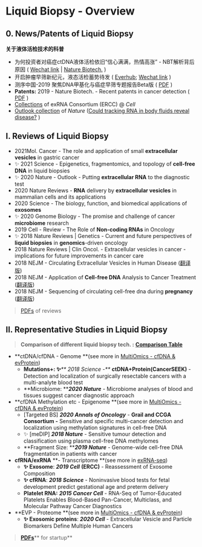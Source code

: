# Liquid Biopsy - Overview

## 0. News/Patents of Liquid Biopsy

**关于液体活检技术的科普**

* 为何投资者对癌症ctDNA液体活检依旧“信心满满，热情高涨” - NBT解析背后原因 ( [Wechat link](https://mp.weixin.qq.com/s/XbXB8cpw1uMQMId7uIirfA) | [Nature Biotech.](https://www.nature.com/articles/d41587-019-00022-7) )
* 开启肿瘤早筛新纪元，液态活检蓄势待发 ( [Everhub](https://www.yinxiang.com/everhub/note/d1062a1d-14a8-4e8c-af9b-70aa808715da); [Wechat link](https://mp.weixin.qq.com/s/I_mlH_l4ORrAZS_rv9bytQ) )
* 测序中国-2019 聚焦DNA甲基化与癌症早筛专题报告Beta版 ( [PDF](https://cloud.tsinghua.edu.cn/d/f72ee6992a1e4ec78044/?p=/Popular%20Science\&mode=list) )
* **Patents:** 2019 - Nature Biotech. - Recent patents in cancer detection ( [PDF](https://cloud.tsinghua.edu.cn/d/f72ee6992a1e4ec78044/?p=%2FBiomarker%20Panel%2FPatents\&mode=list) )
* [Collections](https://www.cell.com/consortium/exRNA) of exRNA Consortium (ERCC) @ _Cell_
* [Outlook collection](https://www.nature.com/collections/hibdgeeijf) of _Nature_ ([Could tracking RNA in body fluids reveal disease?](https://www.nature.com/articles/d41586-020-01763-1) )

## I. Reviews of Liquid Biopsy

* 2021Mol. Cancer - The role and application of small **extracellular vesicles** in gastric cancer
* ✨ 2021 Science - Epigenetics, fragmentomics, and topology of **cell-free DNA** in liquid biopsies
* ✨ 2020 Nature - Outlook - Putting **extracellular RNA** to the diagnostic test
* 2020 Nature Reviews - **RNA** delivery by **extracellular vesicles** in mammalian cells and its applications
* 2020 Science - The biology, function, and biomedical applications of **exosomes**
* ✨ 2020 Genome Biology - The promise and challenge of cancer **microbiome** research
* 2019 Cell - Review - The Role of **Non-coding RNAs** in Oncology
* ✨ 2018 Nature Reviews | Genetics - Current and future perspectives of **liquid biopsies** in **genomics**-driven oncology
* 2018 Nature Reviews | Clin Oncol. - Extracellular vesicles in cancer - implications for future improvements in cancer care
* 2018 NEJM - Circulating Extracellular Vesicles in Human Disease ([翻译版](https://www.nejmqianyan.cn/article/YXQYra1704286))
* 2018 NEJM - Application of **Cell-free DNA** Analysis to Cancer Treatment ([翻译版](https://www.nejmqianyan.cn/article/YXQYra1706174))
* 2018 NEJM - Sequencing of circulating cell-free dna during **pregnancy** ([翻译版](https://www.nejmqianyan.cn/article/YXQYra1705345))

> [PDFs](https://cloud.tsinghua.edu.cn/d/f72ee6992a1e4ec78044/?p=/Review\&mode=list) of reviews

## II.  Representative Studies in Liquid Biopsy

> **Comparison of different liquid biopsy tech. :** [**Comparison Table**](https://cloud.tsinghua.edu.cn/d/f72ee6992a1e4ec78044/files/?p=/liquid%20biopsy%20tech%20comparison.pptx)

* **ctDNA/cfDNA - Genome **(see more in [MultiOmics - cfDNA & evProtein](multi-omics.md))
  * **Mutations+: ✨**_** 2018 Science -**_ **ctDNA+Protein(CancerSEEK)** - Detection and localization of surgically resectable cancers with a multi-analyte blood test
  * **Microbiome: **_**2020 Nature**_ - Microbiome analyses of blood and tissues suggest cancer diagnostic approach 
* **cfDNA Methylation etc  - Epigenome **(see more in [MultiOmics - cfDNA & evProtein](multi-omics.md))
  * \[Targeted BS] _**2020 Annals of Oncology**_ - **Grail and CCGA Consortium -** Sensitive and specific multi-cancer detection and localization using methylation signatures in cell-free DNA
  * ✨ \[meDIP] _**2018 Nature**_ - Sensitive tumour detection and classification using plasma cell-free DNA methylomes
  * **Fragment Size: **_**2019 Nature**_ - Genome-wide cell-free DNA fragmentation in patients with cancer
* **cfRNA/exRNA** **- Transcriptome **(see more in [exRNA-seq](exrna-seq.md))
  * **✨ Exosome**: _**2019 Cell**_ **(ERCC)** - Reassessment of Exosome Composition
  * **✨ cfRNA**: _**2018 Science**_ - Noninvasive blood tests for fetal development predict gestational age and preterm delivery
  * **Platelet RNA:** _**2015 Cancer Cell**_ - RNA-Seq of Tumor-Educated Platelets Enables Blood-Based Pan-Cancer, Multiclass, and Molecular Pathway Cancer Diagnostics
* **EVP - Proteome **(see more in [MultiOmics - cfDNA & evProtein](multi-omics.md))
  * **✨ Exosomic proteins**: _**2020 Cell**_ - Extracellular Vesicle and Particle Biomarkers Define Multiple Human Cancers

> [**PDFs**](https://cloud.tsinghua.edu.cn/d/928f3f4a8c8d4ab8b8ad/?p=%2F0.%20Startup%2FPrecision%20Medicine\&mode=list)** for startup**
